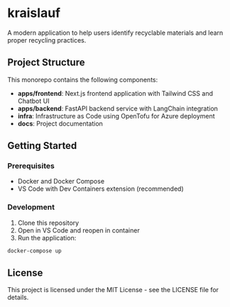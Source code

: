 # kraislauf

A modern application to help users identify recyclable materials and learn proper recycling practices.

## Project Structure

This monorepo contains the following components:

- **apps/frontend**: Next.js frontend application with Tailwind CSS and Chatbot UI
- **apps/backend**: FastAPI backend service with LangChain integration
- **infra**: Infrastructure as Code using OpenTofu for Azure deployment
- **docs**: Project documentation

## Getting Started

### Prerequisites

- Docker and Docker Compose
- VS Code with Dev Containers extension (recommended)

### Development

1. Clone this repository
2. Open in VS Code and reopen in container
3. Run the application:

```bash
docker-compose up
```

## License

This project is licensed under the MIT License - see the LICENSE file for details.
